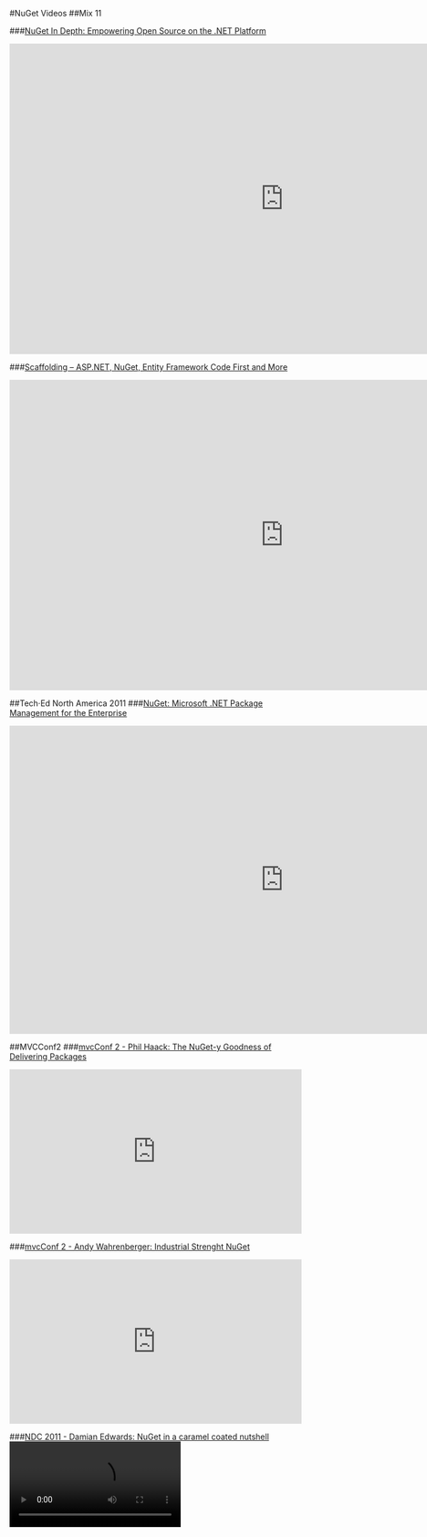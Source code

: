﻿#NuGet Videos
##Mix 11 

###[NuGet In Depth: Empowering Open Source on the .NET Platform](http://channel9.msdn.com/Events/MIX/MIX11/FRM09)
<iframe style="height:544px;width:960px" src="http://channel9.msdn.com/Events/MIX/MIX11/FRM09/player?w=960&h=544" frameBorder="0" scrolling="no" ></iframe>

###[Scaffolding – ASP.NET, NuGet, Entity Framework Code First and More](http://channel9.msdn.com/Events/MIX/MIX11/FRM13)
<iframe style="height:544px;width:960px" src="http://channel9.msdn.com/Events/MIX/MIX11/FRM13/player?w=960&h=544" frameBorder="0" scrolling="no" ></iframe>

##Tech·Ed North America 2011
###[NuGet: Microsoft .NET Package Management for the Enterprise](http://channel9.msdn.com/Events/TechEd/NorthAmerica/2011/DEV338)
<iframe style="height:540px;width:960px" src="http://channel9.msdn.com/Events/TechEd/NorthAmerica/2011/DEV338/player?w=960&h=540" frameBorder="0" scrolling="no" ></iframe>

##MVCConf2
###[mvcConf 2 - Phil Haack: The NuGet-y Goodness of Delivering Packages](http://channel9.msdn.com/Series/mvcConf/mvcConf-2-Phil-Haack-The-NuGet-y-Goodness-of-Delivering-Packages)
<iframe style="height:288px;width:512px" src="http://channel9.msdn.com/Series/mvcConf/mvcConf-2-Phil-Haack-The-NuGet-y-Goodness-of-Delivering-Packages/player?w=512&h=288" frameBorder="0" scrolling="no" ></iframe>

###[mvcConf 2 - Andy Wahrenberger: Industrial Strenght NuGet](http://channel9.msdn.com/Series/mvcConf/mvcConf-2-Andy-Wahrenberger-Industrial-Strenght-NuGet)
<iframe style="height:288px;width:512px" src="http://channel9.msdn.com/Series/mvcConf/mvcConf-2-Andy-Wahrenberger-Industrial-Strenght-NuGet/player?w=512&h=288" frameBorder="0" scrolling="no" ></iframe>

###[NDC 2011 - Damian Edwards: NuGet in a caramel coated nutshell](http://ndc2011.macsimum.no/mp4/Day3%20Friday/Track1%201020-1120.mp4)
<video src="http://ndc2011.macsimum.no/mp4/Day3%20Friday/Track1%201020-1120.mp4">
    <a href="http://ndc2011.macsimum.no/mp4/Day3%20Friday/Track1%201020-1120.mp4">Download video</a>
</video>